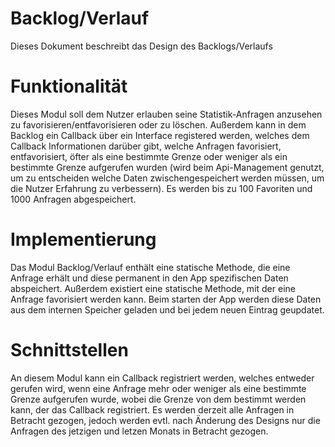 # Backlog/Verlauf
Dieses Dokument beschreibt das Design des Backlogs/Verlaufs
# Funktionalität
Dieses Modul soll dem Nutzer erlauben seine Statistik-Anfragen anzusehen zu favorisieren/entfavorisieren oder zu löschen.
Außerdem kann in dem Backlog ein Callback über ein Interface registered werden, welches dem Callback Informationen darüber gibt, welche Anfragen favorisiert, entfavorisiert, öfter als eine bestimmte Grenze oder weniger als ein bestimmte Grenze aufgerufen wurden (wird beim Api-Management genutzt, um zu entscheiden welche Daten zwischengespeichert werden müssen, um die Nutzer Erfahrung zu verbessern). Es werden bis zu 100 Favoriten und 1000 Anfragen abgespeichert.

# Implementierung
Das Modul Backlog/Verlauf enthält eine statische Methode, die eine Anfrage erhält und diese permanent in den App spezifischen Daten abspeichert.
Außerdem existiert eine statische Methode, mit der eine Anfrage favorisiert werden kann.
Beim starten der App werden diese Daten aus dem internen Speicher geladen und bei jedem neuen Eintrag geupdatet.

# Schnittstellen
An diesem Modul kann ein Callback registriert werden, welches entweder gerufen wird, wenn eine Anfrage mehr oder weniger als eine bestimmte Grenze aufgerufen wurde, wobei die Grenze von dem bestimmt werden kann, der das Callback registriert. Es werden derzeit alle Anfragen in Betracht gezogen, jedoch werden evtl. nach Änderung des Designs nur die Anfragen des jetzigen und letzen Monats in Betracht gezogen.